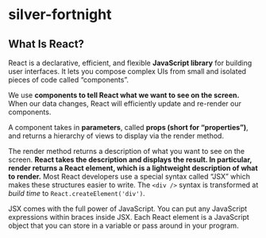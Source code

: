 # silver-fortnight

## What Is React?

React is a declarative, efficient, and flexible **JavaScript library** for building user interfaces. It lets you compose complex UIs from small and isolated pieces of code called “components”.

We use **components to tell React what we want to see on the screen.** When our data changes, React will efficiently update and re-render our components.

A component takes in **parameters**, called **props (short for “properties”)**, and returns a hierarchy of views to display via the render method.

The render method returns a description of what you want to see on the screen. **React takes the description and displays the result. In particular, render returns a React element, which is a lightweight description of what to render.** Most React developers use a special syntax called “JSX” which makes these structures easier to write. The `<div />` syntax is transformed at *build time* to `React.createElement('div')`.

JSX comes with the full power of JavaScript. You can put any JavaScript expressions within braces inside JSX. Each React element is a JavaScript object that you can store in a variable or pass around in your program.
